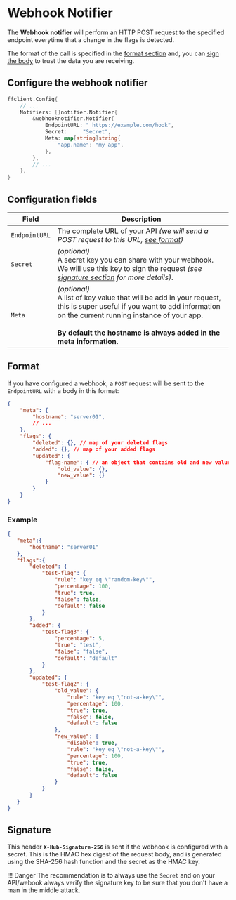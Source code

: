# Webhook Notifier
The **Webhook notifier** will perform an HTTP POST request to the specified endpoint everytime that a change in the flags is detected.

The format of the call is specified in the [format section](#format) and, you can [sign the body](#signature) to trust the data you are receiving. 

## Configure the webhook notifier

```go linenums="1" 
ffclient.Config{ 
    // ...
    Notifiers: []notifier.Notifier{
        &webhooknotifier.Notifier{
            EndpointURL: " https://example.com/hook",
            Secret:     "Secret",
            Meta: map[string]string{
                "app.name": "my app",
            },
        },
        // ...
    },
}
```

## Configuration fields
| Field  | Description   |
|---|---|
|`EndpointURL`   | The complete URL of your API *(we will send a POST request to this URL, [see format](#format))*  |
|`Secret`   |  *(optional)*<br>A secret key you can share with your webhook. We will use this key to sign the request *(see [signature section](#signature) for more details)*. |
|`Meta`   |  *(optional)*<br>A list of key value that will be add in your request, this is super useful if you want to add information on the current running instance of your app.<br/><br/>**By default the hostname is always added in the meta information.**|

## Format
If you have configured a webhook, a `POST` request will be sent to the `EndpointURL` with a body in this format:

```json linenums="1"
{
    "meta": {
        "hostname": "server01",
        // ...
    },
    "flags": {
        "deleted": {}, // map of your deleted flags
        "added": {}, // map of your added flags
        "updated": {
            "flag-name": { // an object that contains old and new value
                "old_value": {},
                "new_value": {}
            }
        }
    }
}
```

### Example

```json linenums="1"
{
   "meta":{
       "hostname": "server01"
   },
   "flags":{
       "deleted": {
           "test-flag": {
               "rule": "key eq \"random-key\"",
               "percentage": 100,
               "true": true,
               "false": false,
               "default": false
           }
       },
       "added": {
           "test-flag3": {
               "percentage": 5,
               "true": "test",
               "false": "false",
               "default": "default"
           }
       },
       "updated": {
           "test-flag2": {
               "old_value": {
                   "rule": "key eq \"not-a-key\"",
                   "percentage": 100,
                   "true": true,
                   "false": false,
                   "default": false
               },
               "new_value": {
                   "disable": true,
                   "rule": "key eq \"not-a-key\"",
                   "percentage": 100,
                   "true": true,
                   "false": false,
                   "default": false
               }
           }
       }
   }
}
```

## Signature
This header **`X-Hub-Signature-256`** is sent if the webhook is configured with a secret. This is the HMAC hex digest of the request body, and is generated using the SHA-256 hash function and the secret as the HMAC key.

!!! Danger
    The recommendation is to always use the `Secret` and on your API/webook always verify the signature key to be sure that you don't have a man in the middle attack.
